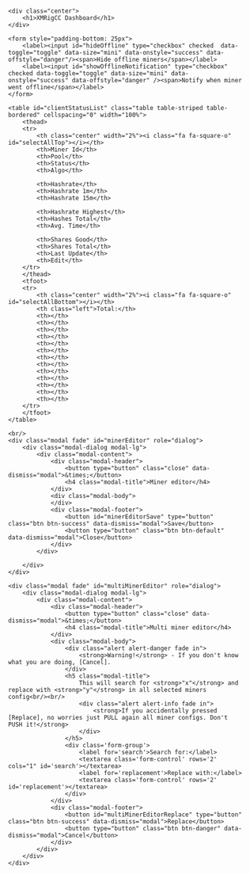 <head>

<link rel="stylesheet" href="https://maxcdn.bootstrapcdn.com/bootstrap/3.3.7/css/bootstrap.min.css">
<link rel="stylesheet" type="text/css" href="https://cdn.datatables.net/1.10.16/css/dataTables.bootstrap.min.css">
<link rel="stylesheet" type="text/css" href="https://cdn.datatables.net/buttons/1.5.0/css/buttons.bootstrap.min.css">
<link rel="stylesheet" type="text/css" href="https://cdn.datatables.net/select/1.2.4/css/select.dataTables.min.css">
<link href="https://gitcdn.github.io/bootstrap-toggle/2.2.2/css/bootstrap-toggle.min.css" rel="stylesheet">

</head>
<body>
<br/>
<div style="width: 95%; margin:0 auto;">
    <div id="updateNotificationBar"></div>
    <div id="notificationBar"></div>
    <div id="statusBar"></div>

    <div class="center">
        <h1>XMRigCC Dashboard</h1>
    </div>

    <form style="padding-bottom: 25px">
        <label><input id="hideOffline" type="checkbox" checked  data-toggle="toggle" data-size="mini" data-onstyle="success" data-offstyle="danger"/><span>Hide offline miners</span></label>
        <label><input id="showOfflineNotification" type="checkbox" checked data-toggle="toggle" data-size="mini" data-onstyle="success" data-offstyle="danger" /><span>Notify when miner went offline</span></label>
    </form>

    <table id="clientStatusList" class="table table-striped table-bordered" cellspacing="0" width="100%">
        <thead>
        <tr>
            <th class="center" width="2%"><i class="fa fa-square-o" id="selectAllTop"></i></th>
            <th>Miner Id</th>
            <th>Pool</th>
            <th>Status</th>
            <th>Algo</th>

            <th>Hashrate</th>
            <th>Hashrate 1m</th>
            <th>Hashrate 15m</th>

            <th>Hashrate Highest</th>
            <th>Hashes Total</th>
            <th>Avg. Time</th>

            <th>Shares Good</th>
            <th>Shares Total</th>
            <th>Last Update</th>
            <th>Edit</th>
        </tr>
        </thead>
        <tfoot>
        <tr>
            <th class="center" width="2%"><i class="fa fa-square-o" id="selectAllBottom"></i></th>
            <th class="left">Total:</th>
            <th></th>
            <th></th>
            <th></th>
            <th></th>
            <th></th>
            <th></th>
            <th></th>
            <th></th>
            <th></th>
            <th></th>
            <th></th>
            <th></th>
            <th></th>
        </tr>
        </tfoot>
    </table>

    <br/>
    <div class="modal fade" id="minerEditor" role="dialog">
        <div class="modal-dialog modal-lg">
            <div class="modal-content">
                <div class="modal-header">
                    <button type="button" class="close" data-dismiss="modal">&times;</button>
                    <h4 class="modal-title">Miner editor</h4>
                </div>
                <div class="modal-body">
                </div>
                <div class="modal-footer">
                    <button id="minerEditorSave" type="button" class="btn btn-success" data-dismiss="modal">Save</button>
                    <button type="button" class="btn btn-default" data-dismiss="modal">Close</button>
                </div>
            </div>

        </div>
    </div>

    <div class="modal fade" id="multiMinerEditor" role="dialog">
        <div class="modal-dialog modal-lg">
            <div class="modal-content">
                <div class="modal-header">
                    <button type="button" class="close" data-dismiss="modal">&times;</button>
                    <h4 class="modal-title">Multi miner editor</h4>
                </div>
                <div class="modal-body">
                    <div class="alert alert-danger fade in">
                        <strong>Warning!</strong> - If you don't know what you are doing, [Cancel].
                    </div>
                    <h5 class="modal-title">
                        This will search for <strong>"x"</strong> and replace with <strong>"y"</strong> in all selected miners config<br/><br/>
                        <div class="alert alert-info fade in">
                            <strong>If you accidentally pressed [Replace], no worries just PULL again all miner configs. Don't PUSH it!</strong>
                        </div>
                    </h5>
                    <div class='form-group'>
                        <label for='search'>Search for:</label>
                        <textarea class='form-control' rows='2' cols="1" id='search'></textarea>
                        <label for='replacement'>Replace with:</label>
                        <textarea class='form-control' rows='2' id='replacement'></textarea>
                    </div>
                </div>
                <div class="modal-footer">
                    <button id="multiMinerEditorReplace" type="button" class="btn btn-success" data-dismiss="modal">Replace</button>
                    <button type="button" class="btn btn-danger" data-dismiss="modal">Cancel</button>
                </div>
            </div>
        </div>
    </div>
</div>
</body>
